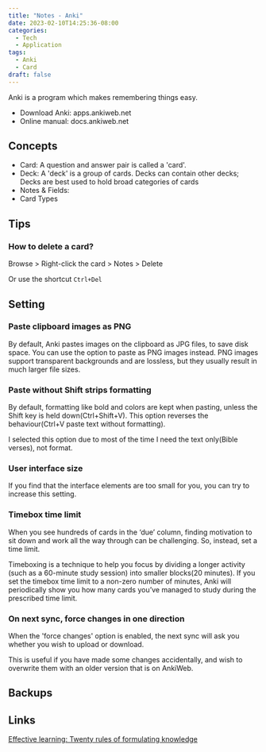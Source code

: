 ```yaml
---
title: "Notes - Anki"
date: 2023-02-10T14:25:36-08:00
categories:
  - Tech
  - Application
tags:
  - Anki
  - Card
draft: false
---
```


Anki is a program which makes remembering things easy. 

* Download Anki: apps.ankiweb.net
* Online manual: docs.ankiweb.net

## Concepts
* Card: A question and answer pair is called a 'card'.
* Deck: A 'deck' is a group of cards. Decks can contain other decks; Decks are best used to hold broad categories of cards
* Notes & Fields:
* Card Types

## Tips
### How to delete a card?
Browse > Right-click the card > Notes > Delete

Or use the shortcut `Ctrl+Del`

## Setting
### Paste clipboard images as PNG
By default, Anki pastes images on the clipboard as JPG files, to save disk space. 
You can use the option to paste as PNG images instead. 
PNG images support transparent backgrounds and are lossless, but they usually result in much larger file sizes.

### Paste without Shift strips formatting
By default, formatting like bold and colors are kept when pasting, unless the Shift key is held down(Ctrl+Shift+V). 
This option reverses the behaviour(Ctrl+V paste text without formatting).

I selected this option due to most of the time I need the text only(Bible verses), not format.

### User interface size
If you find that the interface elements are too small for you, you can try to increase this setting.

### Timebox time limit
When you see hundreds of cards in the ‘due’ column, finding motivation to sit down and work all the way through can be challenging.
So, instead, set a time limit.

Timeboxing is a technique to help you focus by dividing a longer activity (such as a 60-minute study session)
into smaller blocks(20 minutes). If you set the timebox time limit to a non-zero number of minutes, 
Anki will periodically show you how many cards you’ve managed to study during the prescribed time limit.


### On next sync, force changes in one direction
When the 'force changes' option is enabled, the next sync will ask you whether you wish to upload or download. 

This is useful if you have made some changes accidentally, and wish to overwrite them with an older version that is on AnkiWeb.

## Backups

## Links
[Effective learning: Twenty rules of formulating knowledge](https://www.supermemo.com/en/blog/twenty-rules-of-formulating-knowledge)

